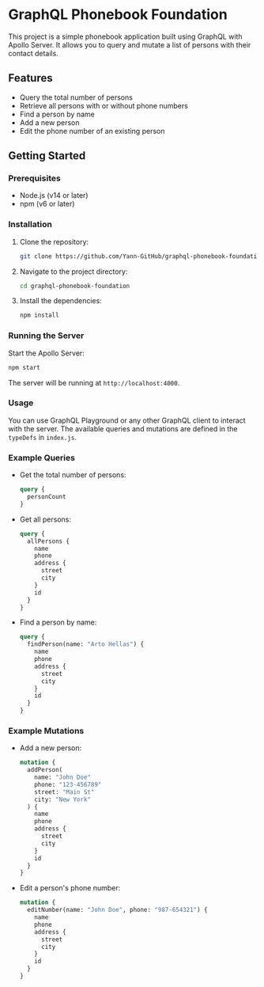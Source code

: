 # GraphQL Phonebook Foundation

This project is a simple phonebook application built using GraphQL with Apollo Server. It allows you to query and mutate a list of persons with their contact details.

## Features

- Query the total number of persons
- Retrieve all persons with or without phone numbers
- Find a person by name
- Add a new person
- Edit the phone number of an existing person

## Getting Started

### Prerequisites

- Node.js (v14 or later)
- npm (v6 or later)

### Installation

1. Clone the repository:
   ```sh
   git clone https://github.com/Yann-GitHub/graphql-phonebook-foundation.git
   ```
2. Navigate to the project directory:
   ```sh
   cd graphql-phonebook-foundation
   ```
3. Install the dependencies:
   ```sh
   npm install
   ```

### Running the Server

Start the Apollo Server:

```sh
npm start
```

The server will be running at `http://localhost:4000`.

### Usage

You can use GraphQL Playground or any other GraphQL client to interact with the server. The available queries and mutations are defined in the `typeDefs` in `index.js`.

### Example Queries

- Get the total number of persons:

  ```graphql
  query {
    personCount
  }
  ```

- Get all persons:

  ```graphql
  query {
    allPersons {
      name
      phone
      address {
        street
        city
      }
      id
    }
  }
  ```

- Find a person by name:
  ```graphql
  query {
    findPerson(name: "Arto Hellas") {
      name
      phone
      address {
        street
        city
      }
      id
    }
  }
  ```

### Example Mutations

- Add a new person:

  ```graphql
  mutation {
    addPerson(
      name: "John Doe"
      phone: "123-456789"
      street: "Main St"
      city: "New York"
    ) {
      name
      phone
      address {
        street
        city
      }
      id
    }
  }
  ```

- Edit a person's phone number:
  ```graphql
  mutation {
    editNumber(name: "John Doe", phone: "987-654321") {
      name
      phone
      address {
        street
        city
      }
      id
    }
  }
  ```
